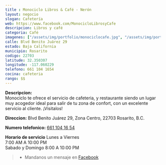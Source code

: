 ```yaml
---
title : Monociclo Libros & Café - Nerón
layout: negocio
slogan: Cafetería
web: https://www.facebook.com/MonocicloLibrosyCafe
descripcion: Libros y café
categoria: Café
imagenes: ["/assets/img/portfolio/monociclocafe.jpg", "/assets/img/portfolio/monocicloneron.jpg"]
calle: Blvd Benito Juárez 29
estado: Baja California
municipio: Rosarito
codigo: 22703
latitude: 32.350307
longitude: -117.060229
telefono: 661 104 1654
cocina: cafeteria
rango: $$
---
```


**Descripcion:** 
<br>
Monociclo te ofrece el servicio de cafeteria, y restaurante siendo un lugar muy acogedor ideal para salir de tu zona de confort, con un excelente servicio al cliente. ¡Visitalos!

**Direccion:** Blvd Benito Juárez 29, Zona Centro, 22703 Rosarito, B.C.

**Numero telefonico:** <a href="tel:+526611041654">661 104 16 54</a>

**Horario de servicio**
 Lunes a Viernes  
 7:00 AM A 10:00 PM
<br>
Sabado y Domingo 8:00 A 10:00 PM

>* Mandanos un mensaje en [Facebook](https://www.facebook.com/MonocicloLibrosyCafe)
